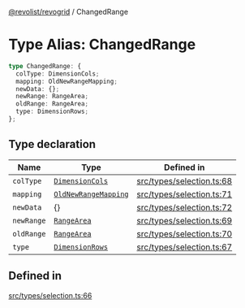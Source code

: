 [@revolist/revogrid](README.md) / ChangedRange

# Type Alias: ChangedRange

```ts
type ChangedRange: {
  colType: DimensionCols;
  mapping: OldNewRangeMapping;
  newData: {};
  newRange: RangeArea;
  oldRange: RangeArea;
  type: DimensionRows;
};
```

## Type declaration

| Name | Type | Defined in |
| ------ | ------ | ------ |
| `colType` | [`DimensionCols`](TypeAlias.DimensionCols.md) | [src/types/selection.ts:68](https://github.com/revolist/revogrid/blob/7eb028636fe9635cf32f3cf0775076c9e2dde053/src/types/selection.ts#L68) |
| `mapping` | [`OldNewRangeMapping`](TypeAlias.OldNewRangeMapping.md) | [src/types/selection.ts:71](https://github.com/revolist/revogrid/blob/7eb028636fe9635cf32f3cf0775076c9e2dde053/src/types/selection.ts#L71) |
| `newData` | \{\} | [src/types/selection.ts:72](https://github.com/revolist/revogrid/blob/7eb028636fe9635cf32f3cf0775076c9e2dde053/src/types/selection.ts#L72) |
| `newRange` | [`RangeArea`](TypeAlias.RangeArea.md) | [src/types/selection.ts:69](https://github.com/revolist/revogrid/blob/7eb028636fe9635cf32f3cf0775076c9e2dde053/src/types/selection.ts#L69) |
| `oldRange` | [`RangeArea`](TypeAlias.RangeArea.md) | [src/types/selection.ts:70](https://github.com/revolist/revogrid/blob/7eb028636fe9635cf32f3cf0775076c9e2dde053/src/types/selection.ts#L70) |
| `type` | [`DimensionRows`](TypeAlias.DimensionRows.md) | [src/types/selection.ts:67](https://github.com/revolist/revogrid/blob/7eb028636fe9635cf32f3cf0775076c9e2dde053/src/types/selection.ts#L67) |

## Defined in

[src/types/selection.ts:66](https://github.com/revolist/revogrid/blob/7eb028636fe9635cf32f3cf0775076c9e2dde053/src/types/selection.ts#L66)
